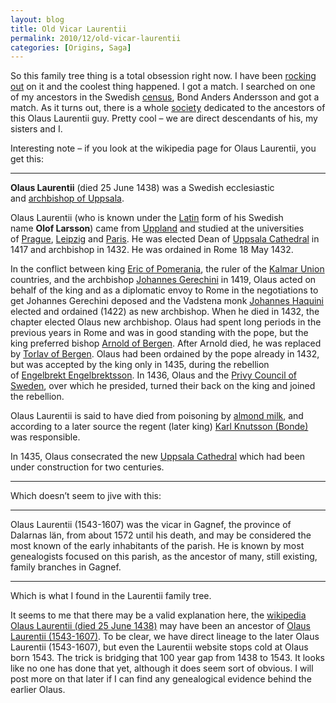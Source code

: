 ```yaml
---
layout: blog
title: Old Vicar Laurentii
permalink: 2010/12/old-vicar-laurentii
categories: [Origins, Saga]
---
```


<p>So this family tree thing is a total obsession right now. I have been <a href="http://axel.tribalpages.com/" target="_blank">rocking out</a> on it and the coolest thing happened. I got a match. I searched on one of my ancestors in the Swedish <a href="http://disbyt.dis.se/" target="_blank">census</a>, Bond Anders Andersson and got a match. As it turns out, there is a whole <a href="http://olaus-laurentii.liss.pp.se/index_e.htm">society</a> dedicated to the ancestors of this Olaus Laurentii guy. Pretty cool &#8211; we are direct descendants of his, my sisters and I.</p>
<p>Interesting note &#8211; if you look at the wikipedia page for Olaus Laurentii, you get this:</p>
<hr /><strong>Olaus Laurentii</strong> (died 25 June 1438) was a Swedish ecclesiastic and <a title="Archbishop of Uppsala" href="http://en.wikipedia.org/wiki/Archbishop_of_Uppsala">archbishop of Uppsala</a>.</p>
<p>Olaus Laurentii (who is known under the <a title="Latin" href="http://en.wikipedia.org/wiki/Latin">Latin</a> form of his Swedish name <strong>Olof Larsson</strong>) came from <a title="Uppland" href="http://en.wikipedia.org/wiki/Uppland">Uppland</a> and studied at the universities of <a title="Charles University of Prague" href="http://en.wikipedia.org/wiki/Charles_University_of_Prague">Prague</a>, <a title="University of Leipzig" href="http://en.wikipedia.org/wiki/University_of_Leipzig">Leipzig</a> and <a title="University of Paris" href="http://en.wikipedia.org/wiki/University_of_Paris">Paris</a>. He was elected Dean of <a title="Uppsala Cathedral" href="http://en.wikipedia.org/wiki/Uppsala_Cathedral">Uppsala Cathedral</a> in 1417 and archbishop in 1432. He was ordained in Rome 18 May 1432.</p>
<p>In the conflict between king <a title="Eric of Pomerania" href="http://en.wikipedia.org/wiki/Eric_of_Pomerania">Eric of Pomerania</a>, the ruler of the <a title="Kalmar Union" href="http://en.wikipedia.org/wiki/Kalmar_Union">Kalmar Union</a> countries, and the archbishop <a title="Johannes Gerechini" href="http://en.wikipedia.org/wiki/Johannes_Gerechini">Johannes Gerechini</a> in 1419, Olaus acted on behalf of the king and as a diplomatic envoy to Rome in the negotiations to get Johannes Gerechini deposed and the Vadstena monk <a title="Johannes Haquini (page does not exist)" href="http://en.wikipedia.org/w/index.php?title=Johannes_Haquini&amp;action=edit&amp;redlink=1">Johannes Haquini</a> elected and ordained (1422) as new archbishop. When he died in 1432, the chapter elected Olaus new archbishop. Olaus had spent long periods in the previous years in Rome and was in good standing with the pope, but the king preferred bishop <a title="Arnold of Bergen" href="http://en.wikipedia.org/wiki/Arnold_of_Bergen">Arnold of Bergen</a>. After Arnold died, he was replaced by <a title="Torlav of Bergen (page does not exist)" href="http://en.wikipedia.org/w/index.php?title=Torlav_of_Bergen&amp;action=edit&amp;redlink=1">Torlav of Bergen</a>. Olaus had been ordained by the pope already in 1432, but was accepted by the king only in 1435, during the rebellion of <a title="Engelbrekt Engelbrektsson" href="http://en.wikipedia.org/wiki/Engelbrekt_Engelbrektsson">Engelbrekt Engelbrektsson</a>. In 1436, Olaus and the <a title="Privy Council of Sweden" href="http://en.wikipedia.org/wiki/Privy_Council_of_Sweden">Privy Council of Sweden</a>, over which he presided, turned their back on the king and joined the rebellion.</p>
<p>Olaus Laurentii is said to have died from poisoning by <a title="Almond milk" href="http://en.wikipedia.org/wiki/Almond_milk">almond milk</a>, and according to a later source the regent (later king) <a title="Charles VII of Sweden" href="http://en.wikipedia.org/wiki/Charles_VII_of_Sweden">Karl Knutsson (Bonde)</a> was responsible.</p>
<p>In 1435, Olaus consecrated the new <a title="Uppsala Cathedral" href="http://en.wikipedia.org/wiki/Uppsala_Cathedral">Uppsala Cathedral</a> which had been under construction for two centuries.</p>
<hr />Which doesn&#8217;t seem to jive with this:</p>
<hr />Olaus Laurentii (1543-1607) was the vicar in Gagnef, the province of Dalarnas län, from about 1572 until his death, and may be considered the most known of the early inhabitants of the parish. He is known by most genealogists focused on this parish, as the ancestor of many, still existing, family branches in Gagnef.</p>
<hr />
<p>Which is what I found in the Laurentii family tree.</p>
<p>It seems to me that there may be a valid explanation here, the <a href="http://en.wikipedia.org/wiki/Olaus_Laurentii" target="_blank">wikipedia Olaus Laurentii (died 25 June 1438)</a> may have been an ancestor of <a href="http://olaus-laurentii.liss.pp.se/olaus_e.htm" target="_blank">Olaus Laurentii (1543-1607)</a>.  To be clear, we have direct lineage to the later Olaus Laurentii (1543-1607), but even the Laurentii website stops cold at Olaus born 1543. The trick is bridging that 100 year gap from 1438 to 1543. It looks like no one has done that yet, although it does seem sort of obvious. I will post more on that later if I can find any genealogical evidence behind the earlier Olaus.</p>
